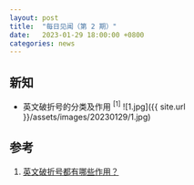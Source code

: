 ```yaml
---
layout: post
title:  "每日见闻（第 2 期）"
date:   2023-01-29 18:00:00 +0800
categories: news
---
```


## 新知

- 英文破折号的分类及作用 <sup>[1]</sup>
    ![1.jpg]({{ site.url }}/assets/images/20230129/1.jpg)

## 参考

1. [英文破折号都有哪些作用？](https://zhuanlan.zhihu.com/p/107452436)
